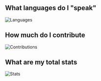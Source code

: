 ## What languages do I "speak"
![Languages](https://github-readme-stats.vercel.app/api/top-langs/?username=Bravco&theme=transparent&hide_border=true&hide_progress=true)

## How much do I contribute
![Contributions](https://github-readme-streak-stats.herokuapp.com/?user=bravco&theme=transparent&hide_border=true)

## What are my total stats
![Stats](https://github-readme-stats.vercel.app/api?username=Bravco&theme=transparent&hide_border=true&hide=prs,issues,contribs)
